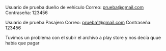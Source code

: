 Usuario de prueba dueño de vehiculo
Correo: prueba@gmail.com
Contraseña: 123456

Usuario de prueba Pasajero
Correo: prueba1@gmail.com
Contraseña: 123456

Tuvimos un problema con el subir el archivo a play store y nos decía quue había que pagar
